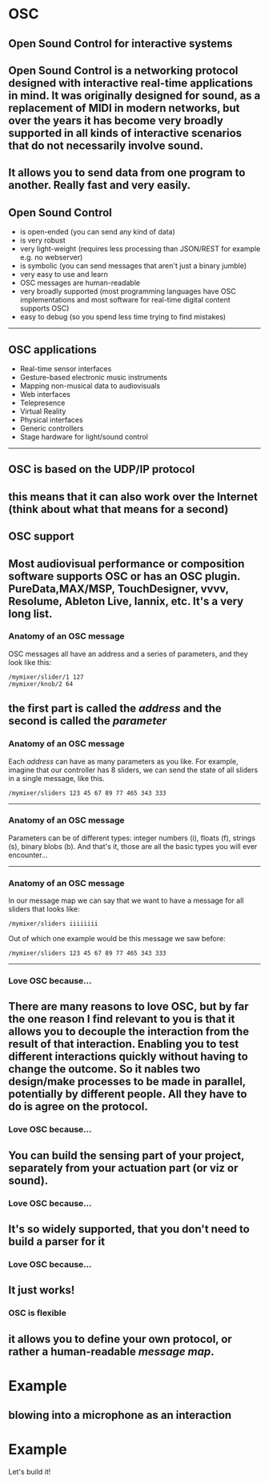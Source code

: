 # OSC
Open Sound Control for interactive systems
---
Open Sound Control is a networking protocol designed with interactive real-time applications in mind. It was originally designed for sound, as a replacement of MIDI in modern networks, but over the years it has become very broadly supported in all kinds of interactive scenarios that do not necessarily involve sound.
---
It allows you to send data from one program to another. Really fast and very easily.
---
## Open Sound Control
- is open-ended (you can send any kind of data)
- is very robust
- very light-weight (requires less processing than JSON/REST for example e.g. no webserver)
- is symbolic (you can send messages that aren't just a binary jumble)
- very easy to use and learn
- OSC messages are human-readable
- very broadly supported (most programming languages have OSC implementations and most software for real-time digital content supports OSC)
- easy to debug (so you spend less time trying to find mistakes)
---
## OSC applications
- Real-time sensor interfaces
- Gesture-based electronic music instruments
- Mapping non-musical data to audiovisuals
- Web interfaces
- Telepresence
- Virtual Reality
- Physical interfaces
- Generic controllers
- Stage hardware for light/sound control
---
## OSC is based on the UDP/IP protocol
this means that it can also work over the Internet (think about what that means for a second)
---
## OSC support
Most audiovisual performance or composition software supports OSC or has an OSC plugin. PureData,MAX/MSP, TouchDesigner, vvvv, Resolume, Ableton Live, Iannix, etc. It's a very long list.
---
### Anatomy of an OSC message

OSC messages all have an address and a series of parameters, and they look like this:

```
/mymixer/slider/1 127
/mymixer/knob/2 64
```

the first part is called the _address_ and the second is called the _parameter_
---
### Anatomy of an OSC message

Each _address_ can have as many parameters as you like. For example, imagine that our controller has 8 sliders, we can send the state of all sliders in a single message, like this.

```
/mymixer/sliders 123 45 67 89 77 465 343 333
```
---
### Anatomy of an OSC message
Parameters can be of different types: integer numbers (i), floats (f), strings (s), binary blobs (b). And that's it, those are all the basic types you will ever encounter...

---
### Anatomy of an OSC message

In our message map we can say that we want to have a message for all sliders that looks like:

```
/mymixer/sliders iiiiiiii
```

Out of which one example would be this message we saw before:

```
/mymixer/sliders 123 45 67 89 77 465 343 333
```

---
### Love OSC because...

There are many reasons to love OSC, but by far the one reason I find relevant to you is that
it allows you to decouple the interaction from the result of that interaction. Enabling you to
test different interactions quickly without having to change the outcome. So it nables two design/make processes to be made in parallel, potentially by different people. All they have to do is agree on the protocol.
---
### Love OSC because...

You can build the sensing part of your project, separately from your actuation part (or viz or sound).
---
### Love OSC because...
It's so widely supported, that you don't need to build a parser for it
---
### Love OSC because...
It just works!
---
### OSC is flexible
it allows you to define your own protocol, or rather a human-readable _message map_.
---
# Example
blowing into a microphone as an interaction
---
# Example
Let's build it!


